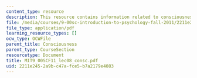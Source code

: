 ```yaml
---
content_type: resource
description: This resource contains information related to consciousness.
file: /media/courses/9-00sc-introduction-to-psychology-fall-2011/2211e2452a9bc47afce5b7a2179e4083_MIT9_00SCF11_lec08_consc.pdf
file_type: application/pdf
learning_resource_types: []
ocw_type: OCWFile
parent_title: Consciousness
parent_type: CourseSection
resourcetype: Document
title: MIT9_00SCF11_lec08_consc.pdf
uid: 2211e245-2a9b-c47a-fce5-b7a2179e4083
---
```

